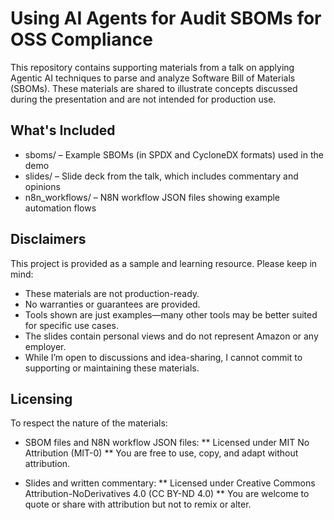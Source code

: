 # Using AI Agents for Audit SBOMs for OSS Compliance
This repository contains supporting materials from a talk on applying Agentic AI techniques to parse and analyze Software Bill of Materials (SBOMs). These materials are shared to illustrate concepts discussed during the presentation and are not intended for production use.

## What's Included
* sboms/ – Example SBOMs (in SPDX and CycloneDX formats) used in the demo
* slides/ – Slide deck from the talk, which includes commentary and opinions
* n8n_workflows/ – N8N workflow JSON files showing example automation flows

## Disclaimers
This project is provided as a sample and learning resource. Please keep in mind:

* These materials are not production-ready.
* No warranties or guarantees are provided.
* Tools shown are just examples—many other tools may be better suited for specific use cases.
* The slides contain personal views and do not represent Amazon or any employer.
* While I’m open to discussions and idea-sharing, I cannot commit to supporting or maintaining these materials.

## Licensing
To respect the nature of the materials:

* SBOM files and N8N workflow JSON files:
** Licensed under MIT No Attribution (MIT-0)
** You are free to use, copy, and adapt without attribution.

* Slides and written commentary:
** Licensed under Creative Commons Attribution-NoDerivatives 4.0 (CC BY-ND 4.0)
** You are welcome to quote or share with attribution but not to remix or alter.